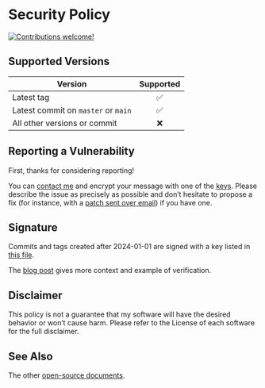 <!-- insert
---
title: "Security Policy"
summary: "Guidelines to report a security issue"
date: 2022-08-14T14:00:23+02:00
weight: 5000
draft: false
aliases:
  - "/docs/security"
---
end_insert -->

<!-- remove -->
# Security Policy
<!-- end_remove -->

<!-- insert
{{< rawhtml >}}
<div class="badges">
{{< /rawhtml >}}
end_insert -->

[![Contributions welcome!](https://img.shields.io/badge/Contributions_welcome!-3DA639?style=flat)][contrib]

<!-- insert
{{< rawhtml >}}
</div>
{{< /rawhtml >}}
end_insert -->

## Supported Versions

<!-- Use this section to tell people about which versions of your project are -->
<!-- currently being supported with security updates. -->

| Version                          | Supported          |
| -------                          |   :---------------:  |
| Latest tag                       | ✅                 |
| Latest commit on `master` or `main` | ✅                 |
| All other versions or commit     | ❌ |

## Reporting a Vulnerability

First, thanks for considering reporting!

You can [contact me][contact] and encrypt your message with one of the [keys][].
Please describe the issue as precisely as possible and don’t hesitate to propose a fix (for instance, with a [patch sent over email][sendmail]) if you have one.

<!-- Use this section to tell people how to report a vulnerability. -->

<!-- Tell them where to go, how often they can expect to get an update on a -->
<!-- reported vulnerability, what to expect if the vulnerability is accepted or -->
<!-- declined, etc. -->

## Signature

Commits and tags created after 2024-01-01 are signed with a key listed in [this file][allowed_signers].

The [blog post][post] gives more context and example of verification.

## Disclaimer

This policy is not a guarantee that my software will have the desired behavior or won’t cause harm. Please refer to the License of each software for the full disclaimer.

## See Also

The other [open-source documents][docs].

[allowed_signers]: https://cj.rs/.ssh/allowed_signers
[contact]: https://cj.rs/contact/
[contrib]: https://cj.rs/open-source/docs/contribute/
[docs]: https://cj.rs/open-source/docs/
[keys]: https://cj.rs/contact/#keys
[post]: https://cj.rs/blog/my-commits-and-tags-are-now-signed/
[sendmail]: https://git-send-email.io/
